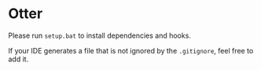 # Otter

Please run `setup.bat` to install dependencies and hooks.

If your IDE generates a file that is not ignored by the `.gitignore`, feel free to add it.
